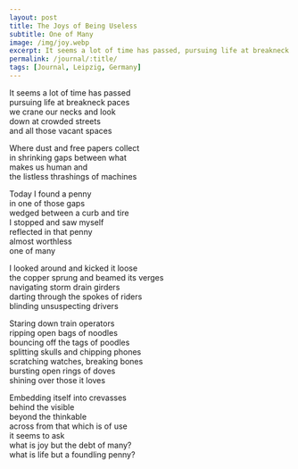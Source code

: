 ```yaml
---
layout: post
title: The Joys of Being Useless
subtitle: One of Many
image: /img/joy.webp
excerpt: It seems a lot of time has passed, pursuing life at breakneck paces, we crane our necks and look, down at crowded streets, and all those vacant spaces ...
permalink: /journal/:title/
tags: [Journal, Leipzig, Germany]
---
```

It seems a lot of time has passed  
pursuing life at breakneck paces  
we crane our necks and look  
down at crowded streets  
and all those vacant spaces  

Where dust and free papers collect  
in shrinking gaps between what  
makes us human and  
the listless thrashings of machines  

Today I found a penny  
in one of those gaps  
wedged between a curb and tire  
I stopped and saw myself  
reflected in that penny  
almost worthless  
one of many  

I looked around and kicked it loose  
the copper sprung and beamed its verges  
navigating storm drain girders  
darting through the spokes of riders  
blinding unsuspecting drivers  

Staring down train operators  
ripping open bags of noodles  
bouncing off the tags of poodles  
splitting skulls and chipping phones  
scratching watches, breaking bones  
bursting open rings of doves  
shining over those it loves  

Embedding itself into crevasses  
behind the visible  
beyond the thinkable  
across from that which is of use  
it seems to ask  
what is joy but the debt of many?  
what is life but a foundling penny?
